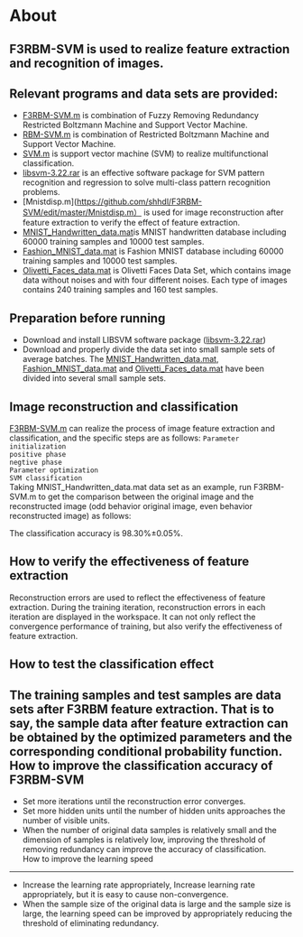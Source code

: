 About
==
F3RBM-SVM is used to realize feature extraction and recognition of images. 
 ----
 Relevant programs and data sets are provided:
------- 
* [F3RBM-SVM.m](https://github.com/shhdl/F3RBM-SVM/edit/master/F3RBM-SVM.m) is combination of Fuzzy Removing Redundancy Restricted Boltzmann Machine and Support Vector Machine.<br>
* [RBM-SVM.m](https://github.com/shhdl/F3RBM-SVM/edit/master/RBM-SVM.m) is combination of Restricted Boltzmann Machine and Support Vector Machine.<br>
* [SVM.m](https://github.com/shhdl/F3RBM-SVM/edit/master/SVM.m) is support vector machine (SVM) to realize multifunctional classification.<br>
* [libsvm-3.22.rar](https://github.com/shhdl/F3RBM-SVM/edit/master/libsvm-3.22.rar) is an effective software package for SVM pattern recognition and regression to solve multi-class pattern recognition problems. <br>
* [Mnistdisp.m](https://github.com/shhdl/F3RBM-SVM/edit/master/Mnistdisp.m） is used for image reconstruction after feature extraction to verify the effect of feature extraction.<br>
* [MNIST_Handwritten_data.mat](https://github.com/shhdl/F3RBM-SVM/edit/master/MNIST_Handwritten_data.mat)is MNIST handwritten database including 60000 training samples and 10000 test samples.<br>
* [Fashion_MNIST_data.mat](https://github.com/shhdl/F3RBM-SVM/edit/master/MNIST_Handwritten_data.mat) is Fashion MNIST database including 60000 training samples and 10000 test samples.<br>
* [Olivetti_Faces_data.mat](https://github.com/shhdl/F3RBM-SVM/edit/master/MNIST_Handwritten_data.mat) is Olivetti Faces Data Set, which contains image data without noises and with four different noises. Each type of images contains 240 training samples and 160 test samples.<br>

Preparation before running
----
 * Download and install LIBSVM software package ([libsvm-3.22.rar](https://github.com/shhdl/F3RBM-SVM/edit/master/libsvm-3.22.rar)) 
 * Download and properly divide the data set into small sample sets of average batches. The [MNIST_Handwritten_data.mat](https://github.com/shhdl/F3RBM-SVM/edit/master/MNIST_Handwritten_data.mat), [Fashion_MNIST_data.mat](https://github.com/shhdl/F3RBM-SVM/edit/master/MNIST_Handwritten_data.mat) and [Olivetti_Faces_data.mat](https://github.com/shhdl/F3RBM-SVM/edit/master/MNIST_Handwritten_data.mat) have been divided into several small sample sets.<br>

Image reconstruction and classification 
----
 [F3RBM-SVM.m](https://github.com/shhdl/F3RBM-SVM/edit/master/F3RBM-SVM.m) can realize the process of image feature extraction and classification, and the specific steps are as follows:
   `Parameter initialization`<br>
   `positive phase`<br>
   `negtive phase`<br>
   `Parameter optimization`<br>
   `SVM classification`<br>
Taking MNIST_Handwritten_data.mat data set as an example, run F3RBM-SVM.m to get the comparison between the original image and the reconstructed image (odd behavior original image, even behavior reconstructed image) as follows:<br>

The classification accuracy is 98.30%±0.05%.<br>
 
How to verify the effectiveness of feature extraction
----
  Reconstruction errors are used to reflect the effectiveness of feature extraction. During the training iteration, reconstruction errors in each iteration are displayed in the workspace. It can not only reflect the convergence performance of training, but also verify the effectiveness of feature extraction.<br>
 
How to test the classification effect
----
The training samples and test samples are data sets after F3RBM feature extraction. That is to say, the sample data after feature extraction can be obtained by the optimized parameters and the corresponding conditional probability function.<br>
How to improve the classification accuracy of F3RBM-SVM 
-----
* Set more iterations until the reconstruction error converges.<br> 
* Set more hidden units until the number of hidden units approaches the number of visible units.<br>
* When the number of original data samples is relatively small and the dimension of samples is relatively low, improving the threshold of removing redundancy can improve the accuracy of classification.<br>
How to improve the learning speed
---
* Increase the learning rate appropriately, Increase learning rate appropriately, but it is easy to cause non-convergence.<br>
* When the sample size of the original data is large and the sample size is large, the learning speed can be improved by appropriately reducing the threshold of eliminating redundancy.<br>

